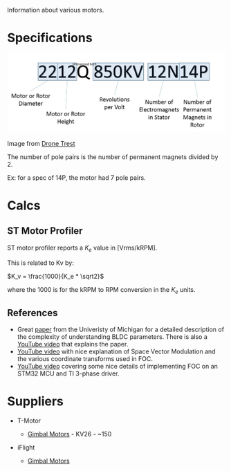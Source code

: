 Information about various motors.

# Specifications

![Motor Spec](media/motor-spec-decoder.jpg)

Image from [Drone Trest](https://www.dronetrest.com/t/brushless-motors-how-they-work-and-what-the-numbers-mean)

The number of pole pairs is the number of permanent magnets divided by 2.

Ex: for a spec of 14P, the motor had 7 pole pairs.

# Calcs

## ST Motor Profiler

ST motor profiler reports a $K_e$ value in [Vrms/kRPM].

This is related to Kv by:

$K_v = \frac{1000}{K_e * \sqrt2}$

where the 1000 is for the kRPM to RPM conversion in the $K_e$ units.

## References

* Great [paper](media/How-to-Model-Brushless-Electric-Motors.pdf) from the Univeristy of Michigan for a detailed description of the complexity of understanding BLDC parameters.  There is also a [YouTube video](https://www.youtube.com/watch?v=jrWDBkeOVQY) that explains the paper.
* [YouTube video](https://www.youtube.com/watch?v=e0sQnVmE7DU) with nice explanation of Space Vector Modulation and the various coordinate transforms used in FOC.
* [YouTube video](https://www.youtube.com/watch?v=AmS22zwl2EA) covering some nice details of implementing FOC on an STM32 MCU and TI 3-phase driver.

# Suppliers

* T-Motor
  * [Gimbal Motors](https://store.tmotor.com/categorys/gimbal-motor) - KV26 - ~150
 
* iFlight
  * [Gimbal Motors](https://shop.iflight.com/gimbal-motors-cat44)
  
